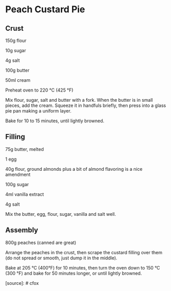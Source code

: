 Peach Custard Pie
=================

Crust
-----

150g flour

10g sugar

4g salt

100g butter

50ml cream



Preheat oven to 220 °C (425 °F)

Mix flour, sugar, salt and butter with a fork. When the butter is in small pieces, add the cream. Squeeze it in handfuls briefly, then press into a glass pie pan making a uniform layer.



Bake for 10 to 15 minutes, until lightly browned.

Filling
-------

75g butter, melted

1 egg

40g flour, ground almonds plus a bit of almond flavoring is a nice amendment

100g sugar

4ml vanilla extract

4g salt



Mix the butter, egg, flour, sugar, vanilla and salt well.



## Assembly

800g peaches (canned are great)



Arrange the peaches in the crust, then scrape the custard filling over them (do not spread or smooth, just dump it in the middle).

Bake at 205 °C (400°F) for 10 minutes, then turn the oven down to 150 °C (300 °F) and bake for 50 minutes longer, or until lightly browned.



[source]: # cfox